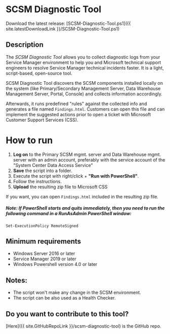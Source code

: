 # SCSM Diagnostic Tool

Download the latest release:  [SCSM-Diagnostic-Tool.ps1]({{ site.latestDownloadLink }}/SCSM-Diagnostic-Tool.ps1)

## Description

The *SCSM Diagnostic Tool* allows you to collect diagnostic logs from your Service Manager environment to help you and Microsoft technical support engineers to resolve Service Manager technical incidents faster. It is a light, script-based, open-source tool.  

SCSM Diagnostic Tool discovers the SCSM components installed locally on the system (like Primary/Secondary Management Server, Data Warehouse Management Server, Portal, Console) and collects information accordingly.  

Afterwards, it runs predefined "rules" against the collected info and generates a file named `Findings.html`. Customers can open this file and can implement the suggested actions prior to open a ticket with Microsoft Customer Support Services (CSS).

# How to run

1. **Log on** to the Primary SCSM mgmt. server and Data Warehouse mgmt. server with an admin account, preferably with the service account of the "System Center Data Access Service"
1. **Save** the script into a folder.
1. Execute the script with right/click + **"Run with PowerShell"**.
2. Follow the instructions.
3. **Upload** the resulting zip file to Microsoft CSS

If you want, you can open `Findings.html` included in the resulting zip file.
 
##### Note: If PowerShell starts and quits immediately, then you need to run the following command in a RunAsAdmin PowerShell window:

```
Set-ExecutionPolicy RemoteSigned
```

## Minimum requirements

- Windows Server 2016 or later
- Service Manager 2019 or later
- Windows Powershell version 4.0 or later

## Notes:

- The script won't make any change in the SCSM environment.
- The script can be also used as a Health Checker. 

## Do you want to contribute to this tool?

[Here]({{ site.GitHubRepoLink }}/scsm-diagnostic-tool) is the GitHub repo.
